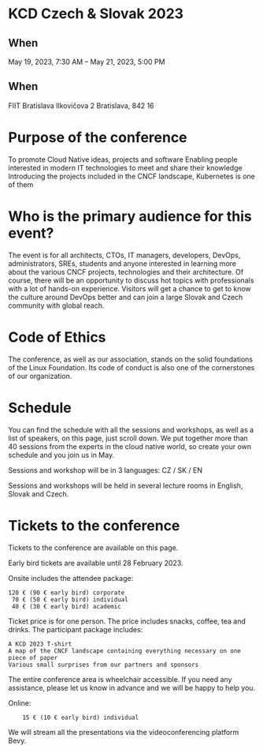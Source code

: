 # KCD Czech & Slovak 2023

## When
May 19, 2023, 7:30 AM – May 21, 2023, 5:00 PM

## When
FIIT Bratislava
Ilkovičova 2
Bratislava, 842 16

# Purpose of the conference

To promote Cloud Native ideas, projects and software
Enabling people interested in modern IT technologies to meet and share their knowledge
Introducing the projects included in the CNCF landscape, Kubernetes is one of them 

# Who is the primary audience for this event?

The event is for all architects, CTOs, IT managers, developers, DevOps, administrators, SREs, students and anyone interested in learning more about the various CNCF projects, technologies and their architecture. Of course, there will be an opportunity to discuss hot topics with professionals with a lot of hands-on experience. Visitors will get a chance to get to know the culture around DevOps better and can join a large Slovak and Czech community with global reach.

# Code of Ethics

The conference, as well as our association, stands on the solid foundations of the Linux Foundation. Its code of conduct is also one of the cornerstones of our organization.

# Schedule

You can find the schedule with all the sessions and workshops, as well as a list of speakers, on this page, just scroll down. We put together more than 40 sessions from the experts in the cloud native world, so create your own schedule and you join us in May.

Sessions and workshop will be in 3 languages: CZ / SK / EN

Sessions and workshops will be held in several lecture rooms in English, Slovak and Czech.

# Tickets to the conference
Tickets to the conference are available on this page. 

Early bird tickets are available until 28 February 2023.

Onsite includes the attendee package:

    120 € (90 € early bird) corporate
     70 € (50 € early bird) individual
     40 € (30 € early bird) academic

Ticket price is for one person. The price includes snacks, coffee, tea and drinks.
The participant package includes:

    A KCD 2023 T-shirt
    A map of the CNCF landscape containing everything necessary on one piece of paper
    Various small surprises from our partners and sponsors

The entire conference area is wheelchair accessible. If you need any assistance, please let us know in advance and we will be happy to help you.

Online:

        15 € (10 € early bird) individual

We will stream all the presentations via the videoconferencing platform Bevy. 
